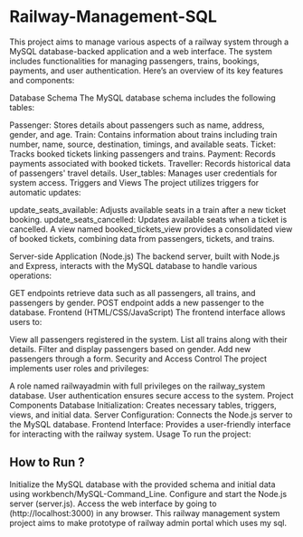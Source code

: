 # Railway-Management-SQL
This project aims to manage various aspects of a railway system through a MySQL database-backed application and a web interface. The system includes functionalities for managing passengers, trains, bookings, payments, and user authentication. Here’s an overview of its key features and components:

Database Schema
The MySQL database schema includes the following tables:

Passenger: Stores details about passengers such as name, address, gender, and age.
Train: Contains information about trains including train number, name, source, destination, timings, and available seats.
Ticket: Tracks booked tickets linking passengers and trains.
Payment: Records payments associated with booked tickets.
Traveller: Records historical data of passengers' travel details.
User_tables: Manages user credentials for system access.
Triggers and Views
The project utilizes triggers for automatic updates:

update_seats_available: Adjusts available seats in a train after a new ticket booking.
update_seats_cancelled: Updates available seats when a ticket is cancelled.
A view named booked_tickets_view provides a consolidated view of booked tickets, combining data from passengers, tickets, and trains.

Server-side Application (Node.js)
The backend server, built with Node.js and Express, interacts with the MySQL database to handle various operations:

GET endpoints retrieve data such as all passengers, all trains, and passengers by gender.
POST endpoint adds a new passenger to the database.
Frontend (HTML/CSS/JavaScript)
The frontend interface allows users to:

View all passengers registered in the system.
List all trains along with their details.
Filter and display passengers based on gender.
Add new passengers through a form.
Security and Access Control
The project implements user roles and privileges:

A role named railwayadmin with full privileges on the railway_system database.
User authentication ensures secure access to the system.
Project Components
Database Initialization: Creates necessary tables, triggers, views, and initial data.
Server Configuration: Connects the Node.js server to the MySQL database.
Frontend Interface: Provides a user-friendly interface for interacting with the railway system.
Usage
To run the project:

## How to Run ?
Initialize the MySQL database with the provided schema and initial data using workbench/MySQL-Command_Line.
Configure and start the Node.js server (server.js).
Access the web interface by going to (http://localhost:3000) in any browser.
This railway management system project aims to make prototype of railway admin portal which uses my sql.
